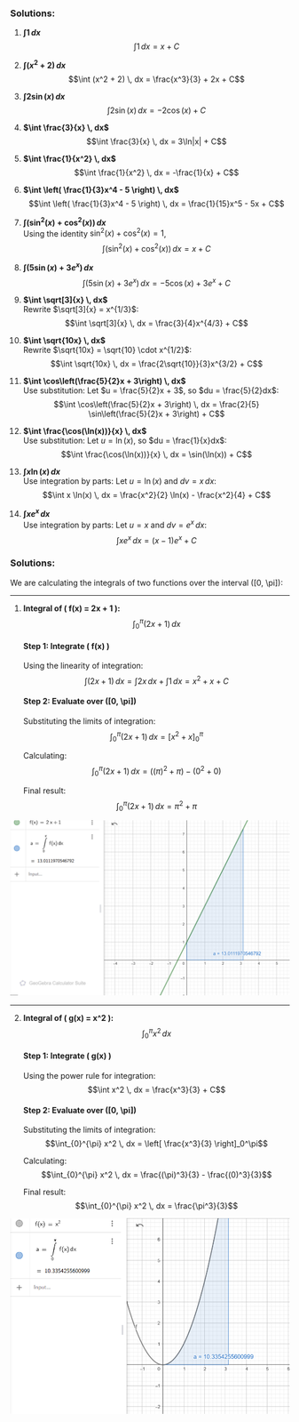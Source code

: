 ### Solutions:

1. **$\int 1 \, dx$**  
   $$\int 1 \, dx = x + C$$

2. **$\int (x^2 + 2) \, dx$**  
   $$\int (x^2 + 2) \, dx = \frac{x^3}{3} + 2x + C$$

3. **$\int 2\sin(x) \, dx$**  
   $$\int 2\sin(x) \, dx = -2\cos(x) + C$$

4. **$\int \frac{3}{x} \, dx$**  
   $$\int \frac{3}{x} \, dx = 3\ln|x| + C$$

5. **$\int \frac{1}{x^2} \, dx$**  
   $$\int \frac{1}{x^2} \, dx = -\frac{1}{x} + C$$

6. **$\int \left( \frac{1}{3}x^4 - 5 \right) \, dx$**  
   $$\int \left( \frac{1}{3}x^4 - 5 \right) \, dx = \frac{1}{15}x^5 - 5x + C$$

7. **$\int (\sin^2(x) + \cos^2(x)) \, dx$**  
   Using the identity $\sin^2(x) + \cos^2(x) = 1$,  
   $$\int (\sin^2(x) + \cos^2(x)) \, dx = x + C$$

8. **$\int (5\sin(x) + 3e^x) \, dx$**  
   $$\int (5\sin(x) + 3e^x) \, dx = -5\cos(x) + 3e^x + C$$

9. **$\int \sqrt[3]{x} \, dx$**  
   Rewrite $\sqrt[3]{x} = x^{1/3}$:  
   $$\int \sqrt[3]{x} \, dx = \frac{3}{4}x^{4/3} + C$$

10. **$\int \sqrt{10x} \, dx$**  
    Rewrite $\sqrt{10x} = \sqrt{10} \cdot x^{1/2}$:  
    $$\int \sqrt{10x} \, dx = \frac{2\sqrt{10}}{3}x^{3/2} + C$$

11. **$\int \cos\left(\frac{5}{2}x + 3\right) \, dx$**  
    Use substitution: Let $u = \frac{5}{2}x + 3$, so $du = \frac{5}{2}dx$:  
    $$\int \cos\left(\frac{5}{2}x + 3\right) \, dx = \frac{2}{5} \sin\left(\frac{5}{2}x + 3\right) + C$$

12. **$\int \frac{\cos(\ln(x))}{x} \, dx$**  
    Use substitution: Let $u = \ln(x)$, so $du = \frac{1}{x}dx$:  
    $$\int \frac{\cos(\ln(x))}{x} \, dx = \sin(\ln(x)) + C$$

13. **$\int x \ln(x) \, dx$**  
    Use integration by parts: Let $u = \ln(x)$ and $dv = x \, dx$:  
    $$\int x \ln(x) \, dx = \frac{x^2}{2} \ln(x) - \frac{x^2}{4} + C$$

14. **$\int x e^x \, dx$**  
    Use integration by parts: Let $u = x$ and $dv = e^x \, dx$:  
    $$\int x e^x \, dx = (x - 1)e^x + C$$






### Solutions:

We are calculating the integrals of two functions over the interval \([0, \pi]\):

---

1. **Integral of \( f(x) = 2x + 1 \):**
   $$\int_{0}^{\pi} (2x + 1) \, dx$$

   #### Step 1: Integrate \( f(x) \)
   Using the linearity of integration:
   $$\int (2x + 1) \, dx = \int 2x \, dx + \int 1 \, dx = x^2 + x + C$$

   #### Step 2: Evaluate over \([0, \pi]\)
   Substituting the limits of integration:
   $$\int_{0}^{\pi} (2x + 1) \, dx = \left[ x^2 + x \right]_0^\pi$$

   Calculating:
   $$\int_{0}^{\pi} (2x + 1) \, dx = \left( (\pi)^2 + \pi \right) - \left( 0^2 + 0 \right)$$

   Final result:
   $$\int_{0}^{\pi} (2x + 1) \, dx = \pi^2 + \pi$$



  ![alt text](<Снимок экрана 2025-01-15 075258.png>)



---

2. **Integral of \( g(x) = x^2 \):**
   $$\int_{0}^{\pi} x^2 \, dx$$

   #### Step 1: Integrate \( g(x) \)
   Using the power rule for integration:
   $$\int x^2 \, dx = \frac{x^3}{3} + C$$

   #### Step 2: Evaluate over \([0, \pi]\)
   Substituting the limits of integration:
   $$\int_{0}^{\pi} x^2 \, dx = \left[ \frac{x^3}{3} \right]_0^\pi$$

   Calculating:
   $$\int_{0}^{\pi} x^2 \, dx = \frac{(\pi)^3}{3} - \frac{(0)^3}{3}$$

   Final result:
   $$\int_{0}^{\pi} x^2 \, dx = \frac{\pi^3}{3}$$


![alt text](image-49.png)


